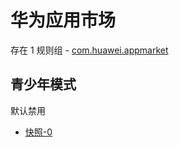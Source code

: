 # 华为应用市场

存在 1 规则组 - [com.huawei.appmarket](/src/apps/com.huawei.appmarket.ts)

## 青少年模式

默认禁用

- [快照-0](https://i.gkd.li/i/14222901)
